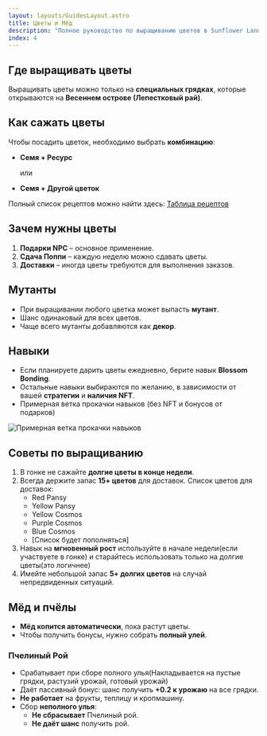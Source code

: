 ```yaml
---
layout: layouts/GuidesLayout.astro
title: Цветы и Мёд
description: "Полное руководство по выращиванию цветов в Sunflower Land. Узнайте о грядках, рецептах, мутантах, навыках и советах по эффективному фармингу цветов."
index: 4
---
```


## Где выращивать цветы

Выращивать цветы можно только на **специальных грядках**, которые открываются на **Весеннем острове (Лепестковый рай)**.

##  Как сажать цветы

Чтобы посадить цветок, необходимо выбрать **комбинацию**:

- **Семя + Ресурс**   

  или  
- **Семя + Другой цветок**

Полный список рецептов можно найти здесь: [Таблица рецептов](https://sfl.world/info/flowers)

##  Зачем нужны цветы

1. **Подарки NPC** – основное применение.
2. **Сдача Поппи** – каждую неделю можно сдавать цветы.
3. **Доставки** – иногда цветы требуются для выполнения заказов.

##  Мутанты

- При выращивании любого цветка может выпасть **мутант**.
- Шанс одинаковый для всех цветов.
- Чаще всего мутанты добавляются как **декор**.

##  Навыки

- Если планируете дарить цветы ежедневно, берите навык **Blossom Bonding**.
- Остальные навыки выбираются по желанию, в зависимости от вашей **стратегии** и **наличия NFT**.
- Примерная ветка прокачки навыков (без NFT и бонусов от подарков)

![Примерная ветка прокачки навыков](/image/FlowerSkill.png)

##  Советы по выращиванию

1. В гонке не сажайте **долгие цветы в конце недели**.
2. Всегда держите запас **15+ цветов** для доставок. 
      Список цветов для доставок: 
      - Red Pansy 
      - Yellow Pansy 
      - Yellow Cosmos 
      - Purple Cosmos
      - Blue Cosmos 
      - [Список будет пополняться]
4. Навык на **мгновенный рост** используйте в начале недели(если участвуете в гонке) и старайтесь использовать только на долгие цветы(это логичнее) 
5. Имейте небольшой запас **5+ долгих цветов** на случай непредвиденных ситуаций.

##  Мёд и пчёлы

- **Мёд копится автоматически**, пока растут цветы.
- Чтобы получить бонусы, нужно собрать **полный улей**.

###  Пчелиный Рой
- Срабатывает при сборе полного улья(Накладывается на пустые грядки, растузий урожай, готовый урожай) 
- Даёт пассивный бонус: шанс получить **+0.2 к урожаю** на все грядки.
- **Не работает** на фрукты, теплицу и кропмашину.
- Сбор **неполного улья**:
  - **Не сбрасывает** Пчелиный рой.
  - **Не даёт шанс** получить рой.

